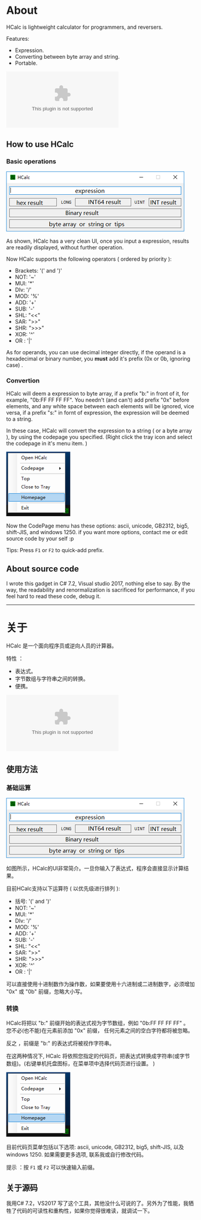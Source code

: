# About
HCalc is lightweight calculator for programmers, and reversers.

Features:
* Expression.
* Converting between byte array and string.
* Portable.
 
![Download](https://github.com/differentrain/HCalc/releases/download/v1.0.0.0/HCalc.zip)
 
## How to use HCalc

### Basic operations
![](https://raw.githubusercontent.com/differentrain/HCalc/master/Images/1.png)

As shown, HCalc has a very clean UI, once you input a expression, results are readily displayed, without further operation.

Now HCalc supports the following operators ( ordered by priority ): 
* Brackets: '(' and ')'
* NOT: '~'  
* MUl: '*'
* DIv: '/'
* MOD: '%'
* ADD: '+'
* SUB: '-'
* SHL: "<<"
* SAR: ">>"  
* SHR: ">>>"  
* XOR: '^'
* OR : '|'

As for operands, you can use decimal integer directly, if the operand is a hexadecimal or binary number, you __must__ add it's prefix (0x or 0b, ignoring case) .

### Convertion

HCalc will deem a expression to byte array, if a prefix "b:" in front of it, for example, "0b:FF FF FF FF". You needn't (and can't) add  prefix "0x" before elements, and any white space between each elements will be ignored, vice versa, if a prefix "s:" in fornt of expression, the expression will be deemed to a string.

In these case, HCalc will convert the expression to a string ( or a byte array ), by using the codepage you specified. (Right click the tray icon and select the codepage in it's menu item. )

![](https://raw.githubusercontent.com/differentrain/HCalc/master/Images/2.png)

Now the CodePage menu has these options: ascii, unicode, GB2312, big5, shift-JIS, and windows 1250. if you want more options, contact me or edit source code by your self :p

Tips: Press `F1` or `F2` to quick-add prefix.

## About source code

I wrote this gadget in C# 7.2, Visual studio 2017, nothing else to say. By the way, the readability and renormalization is sacrificed for performance, if you feel hard to read these code, debug it.

--- 

# 关于
HCalc 是一个面向程序员或逆向人员的计算器。
 
特性 ：
* 表达式。
* 字节数组与字符串之间的转换。
* 便携。

![下载](https://github.com/differentrain/HCalc/releases/download/v1.0.0.0/HCalc.zip)

## 使用方法

### 基础运算
![](https://raw.githubusercontent.com/differentrain/HCalc/master/Images/1.png)
 
如图所示，HCalc的UI非常简介。一旦你输入了表达式，程序会直接显示计算结果。
 
目前HCalc支持以下运算符 ( 以优先级进行排列 ): 
* 括号: '(' and ')'
* NOT: '~'  
* MUl: '*'
* DIv: '/'
* MOD: '%'
* ADD: '+'
* SUB: '-'
* SHL: "<<"
* SAR: ">>"  
* SHR: ">>>"  
* XOR: '^'
* OR : '|'
 
可以直接使用十进制数作为操作数，如果要使用十六进制或二进制数字，必须增加 "0x" 或 "0b" 前缀，忽略大小写。

### 转换

HCalc将把以 "b:" 前缀开始的表达式视为字节数组，例如 "0b:FF FF FF FF" 。 您不必(也不能)在元素前添加 "0x" 前缀， 任何元素之间的空白字符都将被忽略。
 
反之 ，前缀是 "b:" 的表达式将被视作字符串。
 
在这两种情况下, HCalc 将依照您指定的代码页，把表达式转换成字符串(或字节数组)。(右键单机托盘图标，在菜单项中选择代码页进行设置。 )

![](https://raw.githubusercontent.com/differentrain/HCalc/master/Images/2.png)
 
目前代码页菜单包括以下选项: ascii, unicode, GB2312, big5, shift-JIS, 以及 windows 1250. 如果需要更多选项, 联系我或自行修改代码。
 
提示 ：按 `F1` 或 `F2` 可以快速输入前缀。
  
## 关于源码
 
我用C# 7.2，VS2017 写了这个工具，其他没什么可说的了。另外为了性能，我牺牲了代码的可读性和重构性，如果你觉得很难读，就调试一下。
